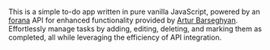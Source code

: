  This is a simple to-do app written in pure vanilla JavaScript, powered by an [forana](https://github.com/barseghyanartur/forana/tree/main/todo) API for enhanced functionality provided by [Artur Barseghyan](https://github.com/barseghyanartur).
 Effortlessly manage tasks by adding, editing, deleting, and marking them as completed, all while leveraging the efficiency of API integration.
